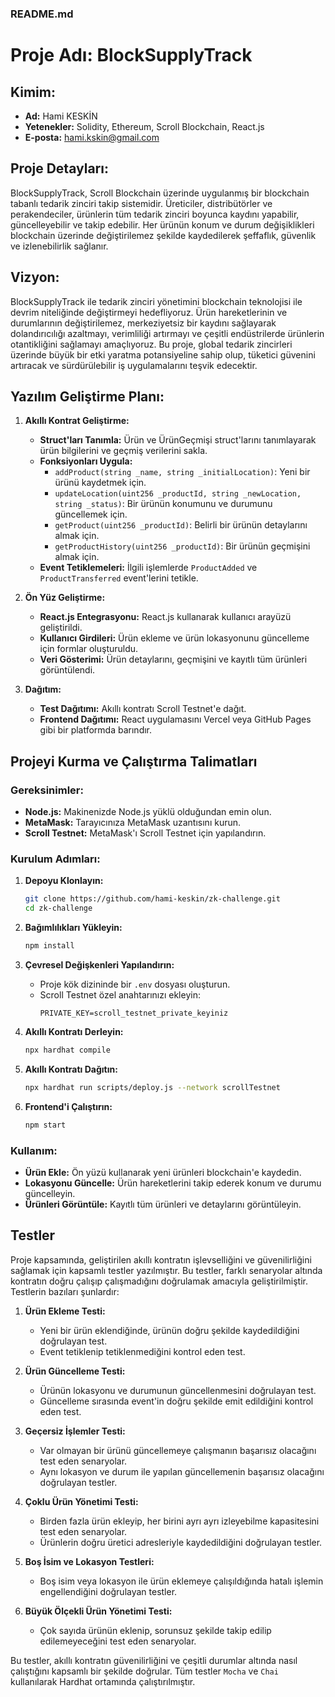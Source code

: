 ### README.md

# Proje Adı: BlockSupplyTrack

## Kimim:
- **Ad:** Hami KESKİN
- **Yetenekler:** Solidity, Ethereum, Scroll Blockchain, React.js
- **E-posta:** hami.kskin@gmail.com

## Proje Detayları:
BlockSupplyTrack, Scroll Blockchain üzerinde uygulanmış bir blockchain tabanlı tedarik zinciri takip sistemidir. Üreticiler, distribütörler ve perakendeciler, ürünlerin tüm tedarik zinciri boyunca kaydını yapabilir, güncelleyebilir ve takip edebilir. Her ürünün konum ve durum değişiklikleri blockchain üzerinde değiştirilemez şekilde kaydedilerek şeffaflık, güvenlik ve izlenebilirlik sağlanır.

## Vizyon:
BlockSupplyTrack ile tedarik zinciri yönetimini blockchain teknolojisi ile devrim niteliğinde değiştirmeyi hedefliyoruz. Ürün hareketlerinin ve durumlarının değiştirilemez, merkeziyetsiz bir kaydını sağlayarak dolandırıcılığı azaltmayı, verimliliği artırmayı ve çeşitli endüstrilerde ürünlerin otantikliğini sağlamayı amaçlıyoruz. Bu proje, global tedarik zincirleri üzerinde büyük bir etki yaratma potansiyeline sahip olup, tüketici güvenini artıracak ve sürdürülebilir iş uygulamalarını teşvik edecektir.

## Yazılım Geliştirme Planı:
1. **Akıllı Kontrat Geliştirme:**
   - **Struct'ları Tanımla:** Ürün ve ÜrünGeçmişi struct'larını tanımlayarak ürün bilgilerini ve geçmiş verilerini sakla.
   - **Fonksiyonları Uygula:**
     - `addProduct(string _name, string _initialLocation)`: Yeni bir ürünü kaydetmek için.
     - `updateLocation(uint256 _productId, string _newLocation, string _status)`: Bir ürünün konumunu ve durumunu güncellemek için.
     - `getProduct(uint256 _productId)`: Belirli bir ürünün detaylarını almak için.
     - `getProductHistory(uint256 _productId)`: Bir ürünün geçmişini almak için.
   - **Event Tetiklemeleri:** İlgili işlemlerde `ProductAdded` ve `ProductTransferred` event'lerini tetikle.

2. **Ön Yüz Geliştirme:**
   - **React.js Entegrasyonu:** React.js kullanarak kullanıcı arayüzü geliştirildi.
   - **Kullanıcı Girdileri:** Ürün ekleme ve ürün lokasyonunu güncelleme için formlar oluşturuldu.
   - **Veri Gösterimi:** Ürün detaylarını, geçmişini ve kayıtlı tüm ürünleri görüntülendi.

3. **Dağıtım:**
   - **Test Dağıtımı:** Akıllı kontratı Scroll Testnet'e dağıt.
   - **Frontend Dağıtımı:** React uygulamasını Vercel veya GitHub Pages gibi bir platformda barındır.

## Projeyi Kurma ve Çalıştırma Talimatları

### Gereksinimler:
- **Node.js:** Makinenizde Node.js yüklü olduğundan emin olun.
- **MetaMask:** Tarayıcınıza MetaMask uzantısını kurun.
- **Scroll Testnet:** MetaMask'ı Scroll Testnet için yapılandırın.

### Kurulum Adımları:
1. **Depoyu Klonlayın:**
   ```bash
   git clone https://github.com/hami-keskin/zk-challenge.git
   cd zk-challenge
   ```

2. **Bağımlılıkları Yükleyin:**
   ```bash
   npm install
   ```

3. **Çevresel Değişkenleri Yapılandırın:**
   - Proje kök dizininde bir `.env` dosyası oluşturun.
   - Scroll Testnet özel anahtarınızı ekleyin:
     ```env
     PRIVATE_KEY=scroll_testnet_private_keyiniz
     ```

4. **Akıllı Kontratı Derleyin:**
   ```bash
   npx hardhat compile
   ```

5. **Akıllı Kontratı Dağıtın:**
   ```bash
   npx hardhat run scripts/deploy.js --network scrollTestnet
   ```

6. **Frontend'i Çalıştırın:**
   ```bash
   npm start
   ```

### Kullanım:
- **Ürün Ekle:** Ön yüzü kullanarak yeni ürünleri blockchain'e kaydedin.
- **Lokasyonu Güncelle:** Ürün hareketlerini takip ederek konum ve durumu güncelleyin.
- **Ürünleri Görüntüle:** Kayıtlı tüm ürünleri ve detaylarını görüntüleyin.

## Testler
Proje kapsamında, geliştirilen akıllı kontratın işlevselliğini ve güvenilirliğini sağlamak için kapsamlı testler yazılmıştır. Bu testler, farklı senaryolar altında kontratın doğru çalışıp çalışmadığını doğrulamak amacıyla geliştirilmiştir. Testlerin bazıları şunlardır:

1. **Ürün Ekleme Testi:**
   - Yeni bir ürün eklendiğinde, ürünün doğru şekilde kaydedildiğini doğrulayan test.
   - Event tetiklenip tetiklenmediğini kontrol eden test.

2. **Ürün Güncelleme Testi:**
   - Ürünün lokasyonu ve durumunun güncellenmesini doğrulayan test.
   - Güncelleme sırasında event'in doğru şekilde emit edildiğini kontrol eden test.

3. **Geçersiz İşlemler Testi:**
   - Var olmayan bir ürünü güncellemeye çalışmanın başarısız olacağını test eden senaryolar.
   - Aynı lokasyon ve durum ile yapılan güncellemenin başarısız olacağını doğrulayan testler.

4. **Çoklu Ürün Yönetimi Testi:**
   - Birden fazla ürün ekleyip, her birini ayrı ayrı izleyebilme kapasitesini test eden senaryolar.
   - Ürünlerin doğru üretici adresleriyle kaydedildiğini doğrulayan testler.

5. **Boş İsim ve Lokasyon Testleri:**
   - Boş isim veya lokasyon ile ürün eklemeye çalışıldığında hatalı işlemin engellendiğini doğrulayan testler.

6. **Büyük Ölçekli Ürün Yönetimi Testi:**
   - Çok sayıda ürünün eklenip, sorunsuz şekilde takip edilip edilemeyeceğini test eden senaryolar.

Bu testler, akıllı kontratın güvenilirliğini ve çeşitli durumlar altında nasıl çalıştığını kapsamlı bir şekilde doğrular. Tüm testler `Mocha` ve `Chai` kullanılarak Hardhat ortamında çalıştırılmıştır.